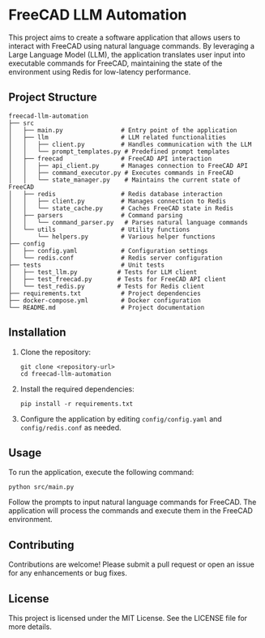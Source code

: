 # FreeCAD LLM Automation

This project aims to create a software application that allows users to interact with FreeCAD using natural language commands. By leveraging a Large Language Model (LLM), the application translates user input into executable commands for FreeCAD, maintaining the state of the environment using Redis for low-latency performance.

## Project Structure

```
freecad-llm-automation
├── src
│   ├── main.py                # Entry point of the application
│   ├── llm                    # LLM related functionalities
│   │   ├── client.py          # Handles communication with the LLM
│   │   └── prompt_templates.py # Predefined prompt templates
│   ├── freecad                # FreeCAD API interaction
│   │   ├── api_client.py      # Manages connection to FreeCAD API
│   │   ├── command_executor.py # Executes commands in FreeCAD
│   │   └── state_manager.py    # Maintains the current state of FreeCAD
│   ├── redis                  # Redis database interaction
│   │   ├── client.py          # Manages connection to Redis
│   │   └── state_cache.py     # Caches FreeCAD state in Redis
│   ├── parsers                # Command parsing
│   │   └── command_parser.py   # Parses natural language commands
│   └── utils                  # Utility functions
│       └── helpers.py         # Various helper functions
├── config
│   ├── config.yaml            # Configuration settings
│   └── redis.conf             # Redis server configuration
├── tests                      # Unit tests
│   ├── test_llm.py           # Tests for LLM client
│   ├── test_freecad.py       # Tests for FreeCAD API client
│   └── test_redis.py         # Tests for Redis client
├── requirements.txt           # Project dependencies
├── docker-compose.yml         # Docker configuration
└── README.md                  # Project documentation
```

## Installation

1. Clone the repository:
   ```
   git clone <repository-url>
   cd freecad-llm-automation
   ```

2. Install the required dependencies:
   ```
   pip install -r requirements.txt
   ```

3. Configure the application by editing `config/config.yaml` and `config/redis.conf` as needed.

## Usage

To run the application, execute the following command:
```
python src/main.py
```

Follow the prompts to input natural language commands for FreeCAD. The application will process the commands and execute them in the FreeCAD environment.

## Contributing

Contributions are welcome! Please submit a pull request or open an issue for any enhancements or bug fixes.

## License

This project is licensed under the MIT License. See the LICENSE file for more details.